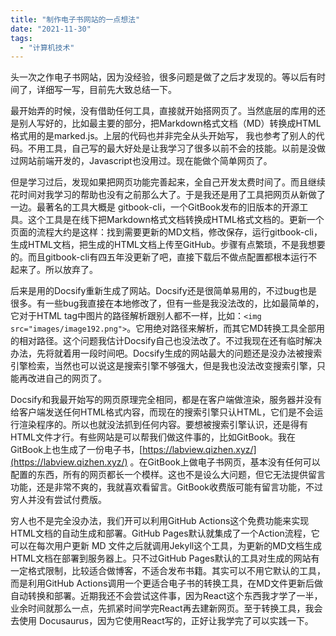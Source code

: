 ```yaml
---
title: "制作电子书网站的一点想法"
date: "2021-11-30"
tags: 
  - "计算机技术"
---
```


头一次之作电子书网站，因为没经验，很多问题是做了之后才发现的。等以后有时间了，详细写一写，目前先大致总结一下。

最开始弄的时候，没有借助任何工具，直接就开始搭网页了。当然底层的库用的还是别人写好的，比如最主要的部分，把Markdown格式文档（MD）转换成HTML格式用的是marked.js。上层的代码也并非完全从头开始写， 我也参考了别人的代码。不用工具，自己写的最大好处是让我学习了很多以前不会的技能。以前是没做过网站前端开发的，Javascript也没用过。现在能做个简单网页了。

但是学习过后，发现如果把网页功能完善起来，全自己开发太费时间了。而且继续花时间对我学习的帮助也没有之前那么大了。于是我还是用了工具把网页从新做了一边。最著名的工具大概是 gitbook-cli，一个GitBook发布的旧版本的开源工具。这个工具是在线下把Markdown格式文档转换成HTML格式文档的。更新一个页面的流程大约是这样：找到需要更新的MD文档，修改保存，运行gitbook-cli，生成HTML文档，把生成的HTML文档上传至GitHub。步骤有点繁琐，不是我想要的。而且gitbook-cli有四五年没更新了吧，直接下载后不做点配置都根本运行不起来了。所以放弃了。

后来是用的Docsify重新生成了网站。Docsify还是很简单易用的，不过bug也是很多。有一些bug我直接在本地修改了，但有一些是我没法改的，比如最简单的，它对于HTML tag中图片的路径解析跟别人都不一样，比如：`<img src="images/image192.png">`。它用绝对路径来解析，而其它MD转换工具全部用的相对路径。这个问题我估计Docsify自己也没法改了。不过我现在还有临时解决办法，先将就着用一段时间吧。Docsify生成的网站最大的问题还是没办法被搜索引擎检索，当然也可以说这是搜索引擎不够强大，但是我也没法改变搜索引擎，只能再改进自己的网页了。

Docsify和我最开始写的网页原理完全相同，都是在客户端做渲染，服务器并没有给客户端发送任何HTML格式内容，而现在的搜索引擎只认HTML，它们是不会运行渲染程序的。所以也就没法抓到任何内容。要想被搜索引擎认识，还是得有HTML文件才行。有些网站是可以帮我们做这件事的，比如GitBook。我在GitBook上也生成了一份电子书，[https://labview.qizhen.xyz/](https://labview.qizhen.xyz/) 。在GitBook上做电子书网页，基本没有任何可以配置的东西，所有的网页都长一个模样。这也不是设么大问题，但它无法提供留言功能，还是非常不爽的，我就喜欢看留言。GitBook收费版可能有留言功能，不过穷人并没有尝试付费版。

穷人也不是完全没办法，我们开可以利用GitHub Actions这个免费功能来实现HTML文档的自动生成和部署。GitHub Pages默认就集成了一个Action流程，它可以在每次用户更新 MD 文件之后就调用Jekyll这个工具，为更新的MD文档生成HTML文档在部署到服务器上。只不过GitHub Pages默认的工具对生成的网站有一定格式限制，比较适合做博客，不适合发布书籍。其实可以不用它默认的工具，而是利用GitHub Actions调用一个更适合电子书的转换工具，在MD文件更新后做自动转换和部署。近期我还不会尝试这件事，因为React这个东西我才学了一半，业余时间就那么一点，先抓紧时间学完React再去建新网页。至于转换工具，我会去使用 Docusaurus，因为它使用React写的，正好让我学完了可以实践一下。
